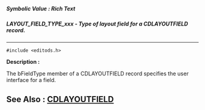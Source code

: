 ##### Symbolic Value : Rich Text
##### LAYOUT_FIELD_TYPE_xxx - Type of layout field for a CDLAYOUTFIELD record.
---
```
#include <editods.h>
```
**Description :**

The bFieldType member of a CDLAYOUTFIELD record specifies the user interface 
for a field.

**See Also :**
[CDLAYOUTFIELD](/domino-c-api-docs/reference/Data/CDLAYOUTFIELD)
---
